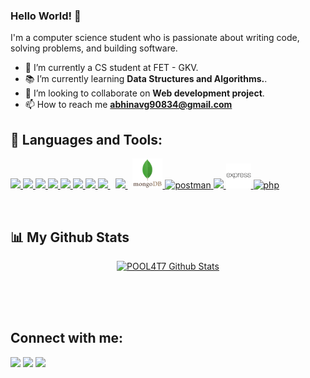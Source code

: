 ### Hello World! 👋

I'm a computer science student who is passionate about writing code, solving problems, and building software.

- 🔭 I’m currently a CS student at FET - GKV.
- 📚 I’m currently learning  **Data Structures and Algorithms.**.
- 👯 I’m looking to collaborate on **Web development project**. 
- 📫 How to reach me **abhinavg90834@gmail.com**

## 🚀 Languages and Tools:

<p align="left"> 
    <!-- <a href="https://www.java.com" target="_blank"> <img src="https://img.icons8.com/color/48/000000/java-coffee-cup-logo.png"/> </a> -->
    <a href="https://reactjs.org/" target="_blank"> <img src="https://img.icons8.com/color/48/000000/react-native.png"/> </a>
    <a href="https://redux.js.org" target="_blank"> <img src="https://img.icons8.com/color/48/000000/redux.png"/> </a>
    <a href="https://developer.mozilla.org/en-US/docs/Web/JavaScript" target="_blank"> <img src="https://img.icons8.com/color/48/000000/javascript.png"/> </a> 
    <a href="https://www.w3.org/html/" target="_blank"> <img src="https://img.icons8.com/color/48/000000/html-5.png"/> </a> 
    <a href="https://www.w3schools.com/css/" target="_blank"> <img src="https://img.icons8.com/color/48/000000/css3.png"/> </a> 
    <a href="https://getbootstrap.com" target="_blank"> <img src="https://img.icons8.com/color/48/000000/bootstrap.png"/> </a> 
    <a href="https://www.python.org" target="_blank"> <img src="https://img.icons8.com/color/48/000000/python.png"/> </a> 
    <a style="padding-right:8px;" href="https://nodejs.org" target="_blank"> <img src="https://img.icons8.com/color/48/000000/nodejs.png"/> </a> 
    <a style="padding-right:8px;" href="https://www.mysql.com/" target="_blank"> <img src="https://img.icons8.com/fluent/50/000000/mysql-logo.png"/> </a>
    <a href="https://www.mongodb.com/" target="_blank"> <img src="https://raw.githubusercontent.com/devicons/devicon/master/icons/mongodb/mongodb-original-wordmark.svg" alt="mongodb" width="48" height="48"/> </a> 
    <!-- <a href="https://firebase.google.com/" target="_blank"> <img src="https://img.icons8.com/color/48/000000/firebase.png"/> </a>  -->
    <a href="https://postman.com" target="_blank"> <img src="https://www.vectorlogo.zone/logos/getpostman/getpostman-icon.svg" alt="postman" width="45" height="45"/> </a>   
    <a href="https://git-scm.com/" target="_blank"> <img src="https://img.icons8.com/color/48/000000/git.png"/> </a> 
    <a href="https://expressjs.com" target="_blank"> <img src="https://raw.githubusercontent.com/devicons/devicon/master/icons/express/express-original-wordmark.svg" alt="express" width="40" height="40"/> </a>
    <a href="https://www.php.net" target="_blank"> <img src="https://img.icons8.com/dusk/48/000000/php-logo.png" alt="php"/> </a>
</p>

<br/>

## 📊 My Github Stats

<p align="center">
    <a href="https://github.com/POOL4T7/github-readme-stats"><img alt="POOL4T7 Github Stats" src="https://github-readme-stats.vercel.app/api?username=POOL4T7&show_icons=true&count_private=true&theme=github&hide_border=false&bg_color=fff" /></a>
    <br/>
  <br/>
</p>
  <br/>
<br/>

## Connect with me:

<p align="left">

<a href = "https://www.linkedin.com/in/cap-pool/"><img src="https://img.icons8.com/fluent/48/000000/linkedin.png"/></a>
<a href = "https://twitter.com/gulshan4t7"><img src="https://img.icons8.com/fluent/48/000000/twitter.png"/></a>
<a href = "https://www.instagram.com/gulshan4t7/"><img src="https://img.icons8.com/fluent/48/000000/instagram-new.png"/></a>

</p>

<!-- ## ❤ Views and Followers
<a href="https://github.com/Meghna-DAS/github-profile-views-counter">
    <img src="https://komarev.com/ghpvc/?username=POOL4T7">
</a>
<a href="https://github.com/POOL4T7?tab=followers"><img src="https://img.shields.io/github/followers/POOL4T7?label=Followers&style=social" alt="GitHub Badge"></a> -->
